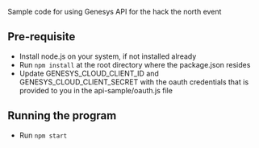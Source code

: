 Sample code for using Genesys API for the hack the north event

Pre-requisite
--------------
* Install node.js on your system, if not installed already
* Run `npm install` at the root directory where the package.json resides
* Update GENESYS_CLOUD_CLIENT_ID and GENESYS_CLOUD_CLIENT_SECRET with the oauth credentials that is provided to you in the api-sample/oauth.js file

Running the program
-------------------
* Run `npm start`